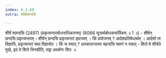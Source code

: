 ```yaml
---
index: 6.1.60
sutra: शीर्षंश्छन्दसि

---
```

शीर्षं श्छन्दसि (2497) (प्रकृत्यन्तरबोधनाधिकरणम्) (6066 सूत्रार्थबोधकवार्तिकम् ॥ 1 ॥) - शीर्षन् छन्दसि प्रकृत्यन्तरम् - शीर्षन् छन्दसि प्रकृत्यन्तरं द्रष्टव्यम् । किं प्रयोजनम् ? आदेशप्रतिषेधार्थम् । आदेशो मा विज्ञायि, प्रकृत्यन्तरं यथा विज्ञायेत । किं च स्यात् ? अस्कारान्तस्य च्छन्दसि श्रवणं न स्यात्  -  शिरो मे शीर्यते मुखे, इदं ते शिरो भिनद्मीति, तद्वा अथर्वणः शिरः ॥